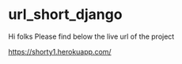 # url_short_django

Hi folks Please find below the live url of the project

https://shorty1.herokuapp.com/
